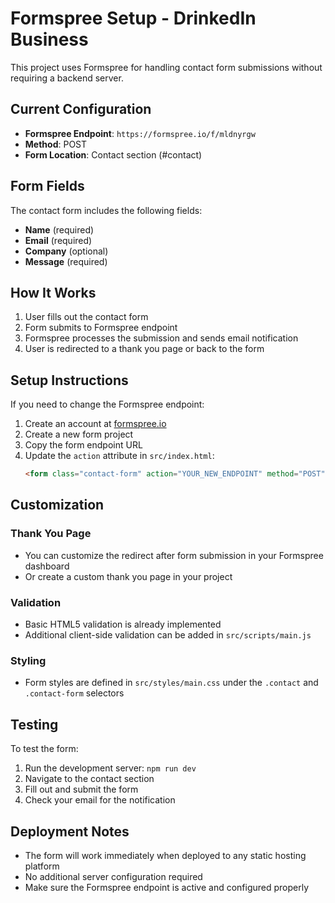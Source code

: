 # Formspree Setup - DrinkedIn Business

This project uses Formspree for handling contact form submissions without requiring a backend server.

## Current Configuration

- **Formspree Endpoint**: `https://formspree.io/f/mldnyrgw`
- **Method**: POST
- **Form Location**: Contact section (#contact)

## Form Fields

The contact form includes the following fields:
- **Name** (required)
- **Email** (required) 
- **Company** (optional)
- **Message** (required)

## How It Works

1. User fills out the contact form
2. Form submits to Formspree endpoint
3. Formspree processes the submission and sends email notification
4. User is redirected to a thank you page or back to the form

## Setup Instructions

If you need to change the Formspree endpoint:

1. Create an account at [formspree.io](https://formspree.io)
2. Create a new form project
3. Copy the form endpoint URL
4. Update the `action` attribute in `src/index.html`:
   ```html
   <form class="contact-form" action="YOUR_NEW_ENDPOINT" method="POST">
   ```

## Customization

### Thank You Page
- You can customize the redirect after form submission in your Formspree dashboard
- Or create a custom thank you page in your project

### Validation
- Basic HTML5 validation is already implemented
- Additional client-side validation can be added in `src/scripts/main.js`

### Styling
- Form styles are defined in `src/styles/main.css` under the `.contact` and `.contact-form` selectors

## Testing

To test the form:
1. Run the development server: `npm run dev`
2. Navigate to the contact section
3. Fill out and submit the form
4. Check your email for the notification

## Deployment Notes

- The form will work immediately when deployed to any static hosting platform
- No additional server configuration required
- Make sure the Formspree endpoint is active and configured properly
